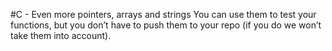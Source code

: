 #C - Even more pointers, arrays and strings
You can use them to test your functions, but you don’t have to push them to your repo (if you do we won’t take them into account).
